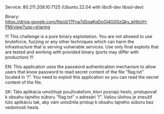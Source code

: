 Service: 80.211.209.10:7125 (Ubuntu 22.04 with libc6-dev libssl-dev)

Binary: https://drive.google.com/file/d/17Fna7dSqaKqDoGl4G00zQkv_kHbUH-PM/view?usp=sharing

!!! This challenge is a pure binary exploitation. You are not allowed to use bruteforce, fuzzing or any other techniques which can harm the infrastructure that is serving vulnerable services. Use only final exploits that are tested and working with provided binary (ports may differ with production) !!!

EN: This application uses the password authentication mechanism to allow users that know password to read secret content of the file "flag.txt" located in “/”. You need to exploit this application so you can read the secret content of the file.

SK: Táto aplikácia umožňuje používateľom, ktorí poznajú heslo, pristupovať k obsahu tajného súboru "flag.txt" v adresári “/”. Vašou úlohou je zneužiť túto aplikáciu tak, aby vám umožnila prístup k obsahu tajného súboru bez vedomosti hesla.